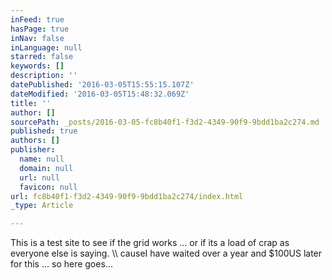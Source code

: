 ```yaml
---
inFeed: true
hasPage: true
inNav: false
inLanguage: null
starred: false
keywords: []
description: ''
datePublished: '2016-03-05T15:55:15.107Z'
dateModified: '2016-03-05T15:48:32.069Z'
title: ''
author: []
sourcePath: _posts/2016-03-05-fc8b40f1-f3d2-4349-90f9-9bdd1ba2c274.md
published: true
authors: []
publisher:
  name: null
  domain: null
  url: null
  favicon: null
url: fc8b40f1-f3d2-4349-90f9-9bdd1ba2c274/index.html
_type: Article

---
```

This is a test site to see if the grid works ... or if its a load of crap as everyone else is saying. \\\\ causeI have waited over a year and $100US later for this ... so here goes...